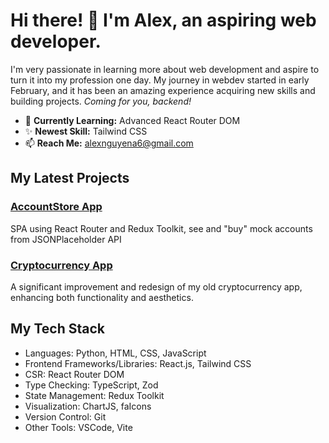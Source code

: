 # Hi there! 👋 I'm Alex, an aspiring web developer.

I'm very passionate in learning more about web development and aspire to turn it into my profession one day. My journey in webdev started in early February, and it has been an amazing experience acquiring new skills and building projects. *Coming for you, backend!*

- 🌱 **Currently Learning:** Advanced React Router DOM
- ✨ **Newest Skill:** Tailwind CSS
- 📫 **Reach Me:** alexnguyena6@gmail.com

## My Latest Projects
### [AccountStore App](https://github.com/vempr/rrd-account-app)
SPA using React Router and Redux Toolkit, see and "buy" mock accounts from JSONPlaceholder API
### [Cryptocurrency App](https://github.com/vempr/crypto-app)
A significant improvement and redesign of my old cryptocurrency app, enhancing both functionality and aesthetics.

## My Tech Stack
- Languages: Python, HTML, CSS, JavaScript
- Frontend Frameworks/Libraries: React.js, Tailwind CSS
- CSR: React Router DOM
- Type Checking: TypeScript, Zod
- State Management: Redux Toolkit
- Visualization: ChartJS, faIcons
- Version Control: Git
- Other Tools: VSCode, Vite
